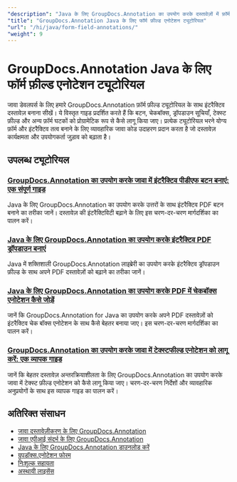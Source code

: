 ```yaml
---
"description": "Java के लिए GroupDocs.Annotation का उपयोग करके दस्तावेज़ों में फ़ॉर्म फ़ील्ड और इंटरैक्टिव घटक जोड़ने के लिए चरण-दर-चरण ट्यूटोरियल।"
"title": "GroupDocs.Annotation Java के लिए फॉर्म फ़ील्ड एनोटेशन ट्यूटोरियल"
"url": "/hi/java/form-field-annotations/"
"weight": 9
---
```


# GroupDocs.Annotation Java के लिए फॉर्म फ़ील्ड एनोटेशन ट्यूटोरियल

जावा डेवलपर्स के लिए हमारे GroupDocs.Annotation फ़ॉर्म फ़ील्ड ट्यूटोरियल के साथ इंटरैक्टिव दस्तावेज़ बनाना सीखें। ये विस्तृत गाइड प्रदर्शित करते हैं कि बटन, चेकबॉक्स, ड्रॉपडाउन सूचियाँ, टेक्स्ट फ़ील्ड और अन्य फ़ॉर्म घटकों को प्रोग्रामेटिक रूप से कैसे लागू किया जाए। प्रत्येक ट्यूटोरियल भरने योग्य फ़ॉर्म और इंटरैक्टिव तत्व बनाने के लिए व्यावहारिक जावा कोड उदाहरण प्रदान करता है जो दस्तावेज़ कार्यक्षमता और उपयोगकर्ता जुड़ाव को बढ़ाता है।

## उपलब्ध ट्यूटोरियल

### [GroupDocs.Annotation का उपयोग करके जावा में इंटरैक्टिव पीडीएफ बटन बनाएं: एक संपूर्ण गाइड](./create-pdf-buttons-java-groupdocs-annotation/)
Java के लिए GroupDocs.Annotation का उपयोग करके उत्तरों के साथ इंटरैक्टिव PDF बटन बनाने का तरीका जानें। दस्तावेज़ की इंटरैक्टिविटी बढ़ाने के लिए इस चरण-दर-चरण मार्गदर्शिका का पालन करें।

### [Java के लिए GroupDocs.Annotation का उपयोग करके इंटरैक्टिव PDF ड्रॉपडाउन बनाएं](./create-pdf-dropdowns-groupdocs-annotation-java/)
Java में शक्तिशाली GroupDocs.Annotation लाइब्रेरी का उपयोग करके इंटरैक्टिव ड्रॉपडाउन फ़ील्ड के साथ अपने PDF दस्तावेज़ों को बढ़ाने का तरीका जानें।

### [Java के लिए GroupDocs.Annotation का उपयोग करके PDF में चेकबॉक्स एनोटेशन कैसे जोड़ें](./add-checkbox-annotations-pdf-groupdocs-java/)
जानें कि GroupDocs.Annotation for Java का उपयोग करके अपने PDF दस्तावेज़ों को इंटरैक्टिव चेक बॉक्स एनोटेशन के साथ कैसे बेहतर बनाया जाए। इस चरण-दर-चरण मार्गदर्शिका का पालन करें।

### [GroupDocs.Annotation का उपयोग करके जावा में टेक्स्टफील्ड एनोटेशन को लागू करें: एक व्यापक गाइड](./implement-textfield-annotations-java-groupdocs/)
जानें कि बेहतर दस्तावेज़ अन्तरक्रियाशीलता के लिए GroupDocs.Annotation का उपयोग करके जावा में टेक्स्ट फ़ील्ड एनोटेशन को कैसे लागू किया जाए। चरण-दर-चरण निर्देशों और व्यावहारिक अनुप्रयोगों के साथ इस व्यापक गाइड का पालन करें।

## अतिरिक्त संसाधन

- [जावा दस्तावेज़ीकरण के लिए GroupDocs.Annotation](https://docs.groupdocs.com/annotation/java/)
- [जावा एपीआई संदर्भ के लिए GroupDocs.Annotation](https://reference.groupdocs.com/annotation/java/)
- [Java के लिए GroupDocs.Annotation डाउनलोड करें](https://releases.groupdocs.com/annotation/java/)
- [ग्रुपडॉक्स.एनोटेशन फोरम](https://forum.groupdocs.com/c/annotation)
- [निःशुल्क सहायता](https://forum.groupdocs.com/)
- [अस्थायी लाइसेंस](https://purchase.groupdocs.com/temporary-license/)